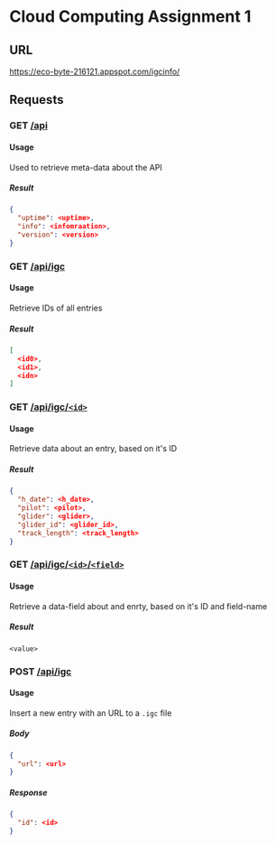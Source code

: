 # Cloud Computing Assignment 1

## URL
<https://eco-byte-216121.appspot.com/igcinfo/>

## Requests
### GET [/api](https://eco-byte-216121.appspot.com/igcinfo/api)
#### Usage
Used to retrieve meta-data about the API
##### Result
```json
{
  "uptime": <uptime>,
  "info": <infomraation>,
  "version": <version>
}
```

### GET [/api/igc](https://eco-byte-216121.appspot.com/igcinfo/api/igc)
#### Usage
Retrieve IDs of all entries
##### Result
```json
[
  <id0>,
  <id1>,
  <idn>
]
```

### GET [/api/igc/`<id>`](https://eco-byte-216121.appspot.com/igcinfo/api/igc/1)
#### Usage
Retrieve data about an entry, based on it's ID
##### Result
```json
{
  "h_date": <h_date>,
  "pilot": <pilot>,
  "glider": <glider>,
  "glider_id": <glider_id>,
  "track_length": <track_length>
}
```

### GET [/api/igc/`<id>`/`<field>`](https://eco-byte-216121.appspot.com/igcinfo/api/igc/1/pilot)
#### Usage
Retrieve a data-field about and enrty, based on it's ID and field-name
##### Result
```text
<value>
```

### POST [/api/igc](https://eco-byte-216121.appspot.com/igcinfo/api/igc)
#### Usage
Insert a new entry with an URL to a `.igc` file
##### Body
```json
{
  "url": <url>
}
```
##### Response
```json
{
  "id": <id>
}
```
